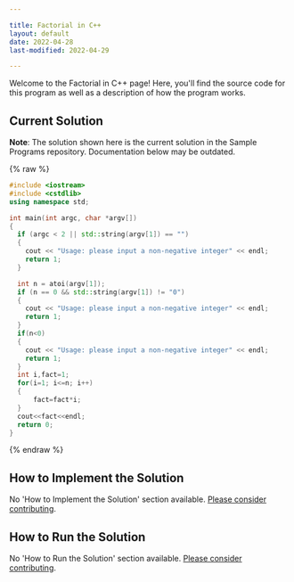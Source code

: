 ```yaml
---

title: Factorial in C++
layout: default
date: 2022-04-28
last-modified: 2022-04-29

---
```


Welcome to the Factorial in C++ page! Here, you'll find the source code for this program as well as a description of how the program works.

## Current Solution

**Note**: The solution shown here is the current solution in the Sample Programs repository. Documentation below may be outdated.

{% raw %}

```C++
#include <iostream>
#include <cstdlib>
using namespace std;

int main(int argc, char *argv[])
{
  if (argc < 2 || std::string(argv[1]) == "")
  {
    cout << "Usage: please input a non-negative integer" << endl;
    return 1;
  }

  int n = atoi(argv[1]);
  if (n == 0 && std::string(argv[1]) != "0")
  {
    cout << "Usage: please input a non-negative integer" << endl;
    return 1;
  }
  if(n<0)
  {
    cout << "Usage: please input a non-negative integer" << endl;
    return 1;
  }
  int i,fact=1;        
  for(i=1; i<=n; i++)
  {    
      fact=fact*i;    
  }    
  cout<<fact<<endl;  
  return 0;
}
```

{% endraw %}

## How to Implement the Solution

No 'How to Implement the Solution' section available. [Please consider contributing](https://github.com/TheRenegadeCoder/sample-programs-website).

## How to Run the Solution

No 'How to Run the Solution' section available. [Please consider contributing](https://github.com/TheRenegadeCoder/sample-programs-website).